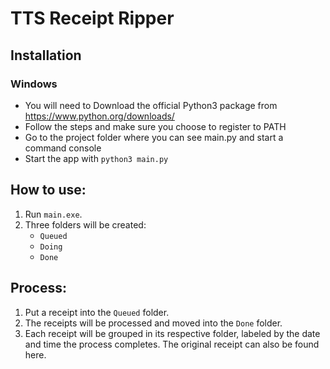# TTS Receipt Ripper

## Installation
### Windows
- You will need to Download the official Python3 package from https://www.python.org/downloads/
- Follow the steps and make sure you choose to register to PATH
- Go to the project folder where you can see main.py and start a command console
- Start the app with ```python3 main.py```

## How to use:
1. Run `main.exe`.
2. Three folders will be created:
   - `Queued`
   - `Doing`
   - `Done`

## Process:
1. Put a receipt into the `Queued` folder.
2. The receipts will be processed and moved into the `Done` folder.
3. Each receipt will be grouped in its respective folder, labeled by the date and time the process completes. The original receipt can also be found here.
